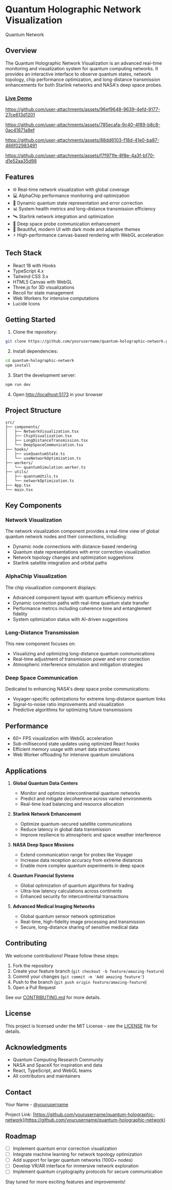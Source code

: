 # Quantum Holographic Network Visualization

Quantum Network

## Overview

The Quantum Holographic Network Visualization is an advanced real-time monitoring and visualization system for quantum computing networks. It provides an interactive interface to observe quantum states, network topology, chip performance optimization, and long-distance transmission enhancements for both Starlink networks and NASA's deep space probes.

### [Live Demo](https://stackblitz.com/edit/sb1-9xze3c?file=README.md)



https://github.com/user-attachments/assets/96ef9648-9639-4efd-9177-27ce613d1201




https://github.com/user-attachments/assets/785ecafa-9c40-4f89-b8c8-0ac41871a9ef




https://github.com/user-attachments/assets/88dd6103-f18d-41e0-ba87-466f02983491





https://github.com/user-attachments/assets/f7f971fe-8f8e-4a3f-bf70-d1e52aa35d98








## Features

- 🌐 Real-time network visualization with global coverage
- 💻 AlphaChip performance monitoring and optimization
- 🔄 Dynamic quantum state representation and error correction
- 📊 System health metrics and long-distance transmission efficiency
- 🛰️ Starlink network integration and optimization
- 🚀 Deep space probe communication enhancement
- 🎨 Beautiful, modern UI with dark mode and adaptive themes
- ⚡ High-performance canvas-based rendering with WebGL acceleration

## Tech Stack

- React 18 with Hooks
- TypeScript 4.x
- Tailwind CSS 3.x
- HTML5 Canvas with WebGL
- Three.js for 3D visualizations
- Recoil for state management
- Web Workers for intensive computations
- Lucide Icons

## Getting Started

1. Clone the repository:
```bash
git clone https://github.com/yourusername/quantum-holographic-network.git
```

2. Install dependencies:
```bash
cd quantum-holographic-network
npm install
```

3. Start the development server:
```bash
npm run dev
```

4. Open [http://localhost:5173](http://localhost:5173) in your browser

## Project Structure

```
src/
├── components/
│   ├── NetworkVisualization.tsx
│   ├── ChipVisualization.tsx
│   ├── LongDistanceTransmission.tsx
│   └── DeepSpaceCommunication.tsx
├── hooks/
│   ├── useQuantumState.ts
│   └── useNetworkOptimization.ts
├── workers/
│   └── quantumSimulation.worker.ts
├── utils/
│   ├── quantumUtils.ts
│   └── networkOptimization.ts
├── App.tsx
└── main.tsx
```

## Key Components

### Network Visualization

The network visualization component provides a real-time view of global quantum network nodes and their connections, including:

- Dynamic node connections with distance-based rendering
- Quantum state representations with error correction visualization
- Network topology changes and optimization suggestions
- Starlink satellite integration and orbital paths

### AlphaChip Visualization

The chip visualization component displays:

- Advanced component layout with quantum efficiency metrics
- Dynamic connection paths with real-time quantum state transfer
- Performance metrics including coherence time and entanglement fidelity
- System optimization status with AI-driven suggestions

### Long-Distance Transmission

This new component focuses on:

- Visualizing and optimizing long-distance quantum communications
- Real-time adjustment of transmission power and error correction
- Atmospheric interference simulation and mitigation strategies

### Deep Space Communication

Dedicated to enhancing NASA's deep space probe communications:

- Voyager-specific optimizations for extreme long-distance quantum links
- Signal-to-noise ratio improvements and visualization
- Predictive algorithms for optimizing future transmissions

## Performance

- 60+ FPS visualization with WebGL acceleration
- Sub-millisecond state updates using optimized React hooks
- Efficient memory usage with smart data structures
- Web Worker offloading for intensive quantum simulations

## Applications

1. **Global Quantum Data Centers**
   - Monitor and optimize intercontinental quantum networks
   - Predict and mitigate decoherence across varied environments
   - Real-time load balancing and resource allocation

2. **Starlink Network Enhancement**
   - Optimize quantum-secured satellite communications
   - Reduce latency in global data transmission
   - Improve resilience to atmospheric and space weather interference

3. **NASA Deep Space Missions**
   - Extend communication range for probes like Voyager
   - Increase data reception accuracy from extreme distances
   - Enable more complex quantum experiments in deep space

4. **Quantum Financial Systems**
   - Global optimization of quantum algorithms for trading
   - Ultra-low latency calculations across continents
   - Enhanced security for intercontinental transactions

5. **Advanced Medical Imaging Networks**
   - Global quantum sensor network optimization
   - Real-time, high-fidelity image processing and transmission
   - Secure, long-distance sharing of sensitive medical data

## Contributing

We welcome contributions! Please follow these steps:

1. Fork the repository
2. Create your feature branch (`git checkout -b feature/amazing-feature`)
3. Commit your changes (`git commit -m 'Add amazing feature'`)
4. Push to the branch (`git push origin feature/amazing-feature`)
5. Open a Pull Request

See our [CONTRIBUTING.md](CONTRIBUTING.md) for more details.

## License

This project is licensed under the MIT License - see the [LICENSE](LICENSE) file for details.

## Acknowledgments

- Quantum Computing Research Community
- NASA and SpaceX for inspiration and data
- React, TypeScript, and WebGL teams
- All contributors and maintainers

## Contact

Your Name - [@yourusername](https://twitter.com/yourusername)

Project Link: [https://github.com/yourusername/quantum-holographic-network](https://github.com/yourusername/quantum-holographic-network)

## Roadmap

- [ ] Implement quantum error correction visualization
- [ ] Integrate machine learning for network topology optimization
- [ ] Add support for larger quantum networks (1000+ nodes)
- [ ] Develop VR/AR interface for immersive network exploration
- [ ] Implement quantum cryptography protocols for secure communication

Stay tuned for more exciting features and improvements!

